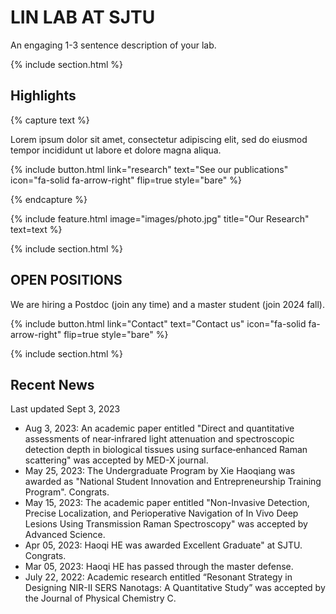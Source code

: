 ---
---

# LIN LAB AT SJTU

An engaging 1-3 sentence description of your lab.

{% include section.html %}

## Highlights

{% capture text %}

Lorem ipsum dolor sit amet, consectetur adipiscing elit, sed do eiusmod tempor incididunt ut labore et dolore magna aliqua.

{%
  include button.html
  link="research"
  text="See our publications"
  icon="fa-solid fa-arrow-right"
  flip=true
  style="bare"
%}

{% endcapture %}

{%
  include feature.html
  image="images/photo.jpg"
  title="Our Research"
  text=text
%}

{% include section.html %}

## OPEN POSITIONS

 We are hiring a Postdoc (join any time) and a master student (join 2024 fall). 

{%
  include button.html
  link="Contact"
  text="Contact us"
  icon="fa-solid fa-arrow-right"
  flip=true
  style="bare"
%}

{% include section.html %}

## Recent News

Last updated Sept 3, 2023

- Aug 3, 2023: An academic paper entitled "Direct and quantitative assessments of near‑infrared light attenuation and spectroscopic detection depth in biological tissues using surface‑enhanced Raman scattering" was accepted by MED-X journal.
- May 25, 2023: The Undergraduate Program by Xie Haoqiang was awarded as "National Student Innovation and Entrepreneurship Training Program". Congrats.
- May 15, 2023: The academic paper entitled "Non-Invasive Detection, Precise Localization, and Perioperative Navigation of In Vivo Deep Lesions Using Transmission Raman Spectroscopy" was accepted by Advanced Science.
- Apr 05, 2023: Haoqi HE was awarded Excellent Graduate" at SJTU. Congrats.
- Mar 05, 2023: Haoqi HE has passed through the master defense.
- July 22, 2022: Academic research entitled “Resonant Strategy in Designing NIR-II SERS Nanotags: A Quantitative Study” was accepted by the Journal of Physical Chemistry C.


